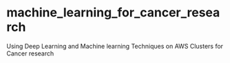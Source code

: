 # machine_learning_for_cancer_research
Using Deep Learning and Machine learning Techniques on AWS Clusters for Cancer research

